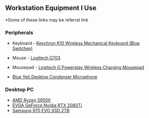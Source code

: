 ## Workstation Equipment I Use

\*Some of these links may be referral link

### Peripherals

- Keyboard - [Keychron K10 Wireless Mechanical Keyboard (Blue Switches)](https://www.keychron.com/products/keychron-k10-wireless-mechanical-keyboard?variant=39426677506137)
- Mouse - [Logitech G703](https://www.amazon.com/Logitech-Lightspeed-Lightsync-Compatible-Lightweight/dp/B07NSSPV9S?crid=3QW1K2Q06QW7Y&keywords=logitech%2Bg703&qid=1680796547&sprefix=logitech%2Bg703%2Caps%2C84&sr=8-1&th=1&linkCode=ll1&tag=wishlistale0b-20&linkId=d1c904894788f6b47dbeb9aca1b093a2&language=en_US&ref_=as_li_ss_tl)

- Mousepad - [Logitech G Powerplay Wireless Charging Mousepad](https://www.amazon.com/Logitech-Powerplay-Wireless-Charging-Lightspeed/dp/B071WZ56G9?&linkCode=ll1&tag=wishlistale0b-20&linkId=de7c105556a8e3dafce6a0a0fbdb40b6&language=en_US&ref_=as_li_ss_tl)
- [Blue Yeti Desktop Condenser Microphone](https://amzn.to/3KggjoC)

### Desktop PC

- [AMD Ryzen 5950X](https://amzn.to/3KDQ4d5)
- [EVGA GeForce Nvidia RTX 2080Ti](https://amzn.to/3KDCh6c)
- [Samsung 970 EVO SSD 2TB](https://amzn.to/40Tomio)
